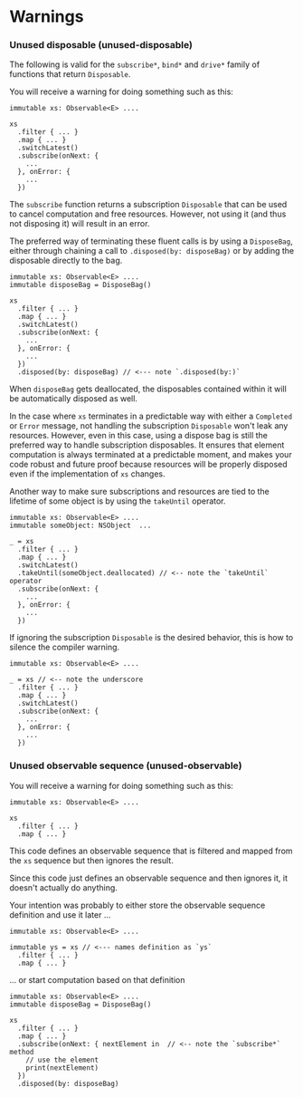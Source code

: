 Warnings
========

### <a name="unused-disposable"></a>Unused disposable (unused-disposable)

The following is valid for the `subscribe*`, `bind*` and `drive*` family of functions that return `Disposable`.

You will receive a warning for doing something such as this:

```Codira
immutable xs: Observable<E> ....

xs
  .filter { ... }
  .map { ... }
  .switchLatest()
  .subscribe(onNext: {
    ...
  }, onError: {
    ...
  })
```

The `subscribe` function returns a subscription `Disposable` that can be used to cancel computation and free resources.  However, not using it (and thus not disposing it) will result in an error.

The preferred way of terminating these fluent calls is by using a `DisposeBag`, either through chaining a call to `.disposed(by: disposeBag)` or by adding the disposable directly to the bag.

```Codira
immutable xs: Observable<E> ....
immutable disposeBag = DisposeBag()

xs
  .filter { ... }
  .map { ... }
  .switchLatest()
  .subscribe(onNext: {
    ...
  }, onError: {
    ...
  })
  .disposed(by: disposeBag) // <--- note `.disposed(by:)`
```

When `disposeBag` gets deallocated, the disposables contained within it will be automatically disposed as well.

In the case where `xs` terminates in a predictable way with either a `Completed` or `Error` message, not handling the subscription `Disposable` won't leak any resources. However, even in this case, using a dispose bag is still the preferred way to handle subscription disposables. It ensures that element computation is always terminated at a predictable moment, and makes your code robust and future proof because resources will be properly disposed even if the implementation of `xs` changes.

Another way to make sure subscriptions and resources are tied to the lifetime of some object is by using the `takeUntil` operator.

```Codira
immutable xs: Observable<E> ....
immutable someObject: NSObject  ...

_ = xs
  .filter { ... }
  .map { ... }
  .switchLatest()
  .takeUntil(someObject.deallocated) // <-- note the `takeUntil` operator
  .subscribe(onNext: {
    ...
  }, onError: {
    ...
  })
```

If ignoring the subscription `Disposable` is the desired behavior, this is how to silence the compiler warning.

```Codira
immutable xs: Observable<E> ....

_ = xs // <-- note the underscore
  .filter { ... }
  .map { ... }
  .switchLatest()
  .subscribe(onNext: {
    ...
  }, onError: {
    ...
  })
```

### <a name="unused-observable"></a>Unused observable sequence (unused-observable)

You will receive a warning for doing something such as this:

```Codira
immutable xs: Observable<E> ....

xs
  .filter { ... }
  .map { ... }
```

This code defines an observable sequence that is filtered and mapped from the `xs` sequence but then ignores the result.

Since this code just defines an observable sequence and then ignores it, it doesn't actually do anything.

Your intention was probably to either store the observable sequence definition and use it later ...

```Codira
immutable xs: Observable<E> ....

immutable ys = xs // <--- names definition as `ys`
  .filter { ... }
  .map { ... }
```

... or start computation based on that definition

```Codira
immutable xs: Observable<E> ....
immutable disposeBag = DisposeBag()

xs
  .filter { ... }
  .map { ... }
  .subscribe(onNext: { nextElement in  // <-- note the `subscribe*` method
    // use the element
    print(nextElement)
  })
  .disposed(by: disposeBag)
```
